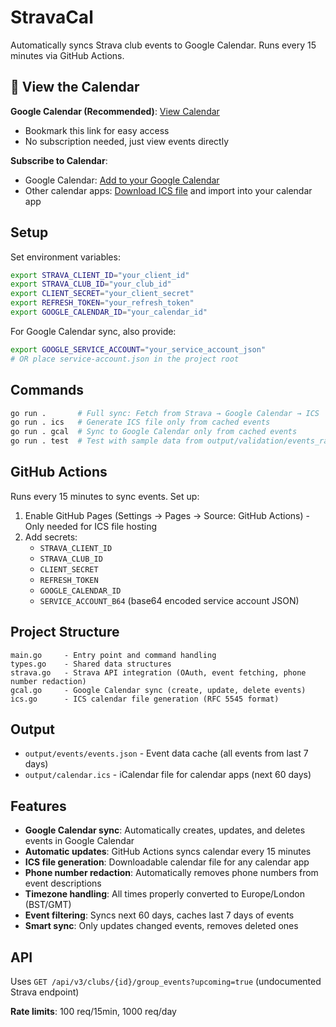 # StravaCal

Automatically syncs Strava club events to Google Calendar. Runs every 15 minutes via GitHub Actions.

## 📅 View the Calendar

**Google Calendar (Recommended)**: [View Calendar](https://calendar.google.com/calendar/u/0/embed?src=b46aef20694569443acfef51d9e19e413b17addeb0190f9cefd8dad63ec30e77@group.calendar.google.com&ctz=Europe/London)
- Bookmark this link for easy access
- No subscription needed, just view events directly

**Subscribe to Calendar**:
- Google Calendar: [Add to your Google Calendar](https://calendar.google.com/calendar/u/0?cid=YjQ2YWVmMjA2OTQ1Njk0NDNhY2ZlZjUxZDllMTllNDEzYjE3YWRkZWIwMTkwZjljZWZkOGRhZDYzZWMzMGU3N0Bncm91cC5jYWxlbmRhci5nb29nbGUuY29t)
- Other calendar apps: [Download ICS file](https://bkach.github.io/StravaCal/calendar.ics) and import into your calendar app

## Setup

Set environment variables:
```bash
export STRAVA_CLIENT_ID="your_client_id"
export STRAVA_CLUB_ID="your_club_id"
export CLIENT_SECRET="your_client_secret"
export REFRESH_TOKEN="your_refresh_token"
export GOOGLE_CALENDAR_ID="your_calendar_id"
```

For Google Calendar sync, also provide:
```bash
export GOOGLE_SERVICE_ACCOUNT="your_service_account_json"
# OR place service-account.json in the project root
```

## Commands

```bash
go run .       # Full sync: Fetch from Strava → Google Calendar → ICS
go run . ics   # Generate ICS file only from cached events
go run . gcal  # Sync to Google Calendar only from cached events
go run . test  # Test with sample data from output/validation/events_raw.json
```

## GitHub Actions

Runs every 15 minutes to sync events. Set up:
1. Enable GitHub Pages (Settings → Pages → Source: GitHub Actions) - Only needed for ICS file hosting
2. Add secrets:
   - `STRAVA_CLIENT_ID`
   - `STRAVA_CLUB_ID`
   - `CLIENT_SECRET`
   - `REFRESH_TOKEN`
   - `GOOGLE_CALENDAR_ID`
   - `SERVICE_ACCOUNT_B64` (base64 encoded service account JSON)

## Project Structure

```
main.go     - Entry point and command handling
types.go    - Shared data structures
strava.go   - Strava API integration (OAuth, event fetching, phone number redaction)
gcal.go     - Google Calendar sync (create, update, delete events)
ics.go      - ICS calendar file generation (RFC 5545 format)
```

## Output

- `output/events/events.json` - Event data cache (all events from last 7 days)
- `output/calendar.ics` - iCalendar file for calendar apps (next 60 days)

## Features

- **Google Calendar sync**: Automatically creates, updates, and deletes events in Google Calendar
- **Automatic updates**: GitHub Actions syncs calendar every 15 minutes
- **ICS file generation**: Downloadable calendar file for any calendar app
- **Phone number redaction**: Automatically removes phone numbers from event descriptions
- **Timezone handling**: All times properly converted to Europe/London (BST/GMT)
- **Event filtering**: Syncs next 60 days, caches last 7 days of events
- **Smart sync**: Only updates changed events, removes deleted ones

## API

Uses `GET /api/v3/clubs/{id}/group_events?upcoming=true` (undocumented Strava endpoint)

**Rate limits**: 100 req/15min, 1000 req/day
